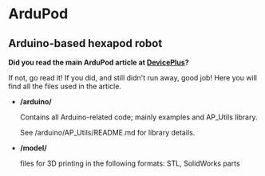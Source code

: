 # ArduPod
## Arduino-based hexapod robot
**Did you read the main ArduPod article at [DevicePlus](http://www.deviceplus.com)?**

If not, go read it! If you did, and still didn't run away, good job! Here you will find all the files used in the article.

* **/arduino/**

   Contains all Arduino-related code; mainly examples and AP_Utils library.
   
   See /arduino/AP_Utils/README.md for library details.

* **/model/**

   files for 3D printing in the following formats: STL, SolidWorks parts
